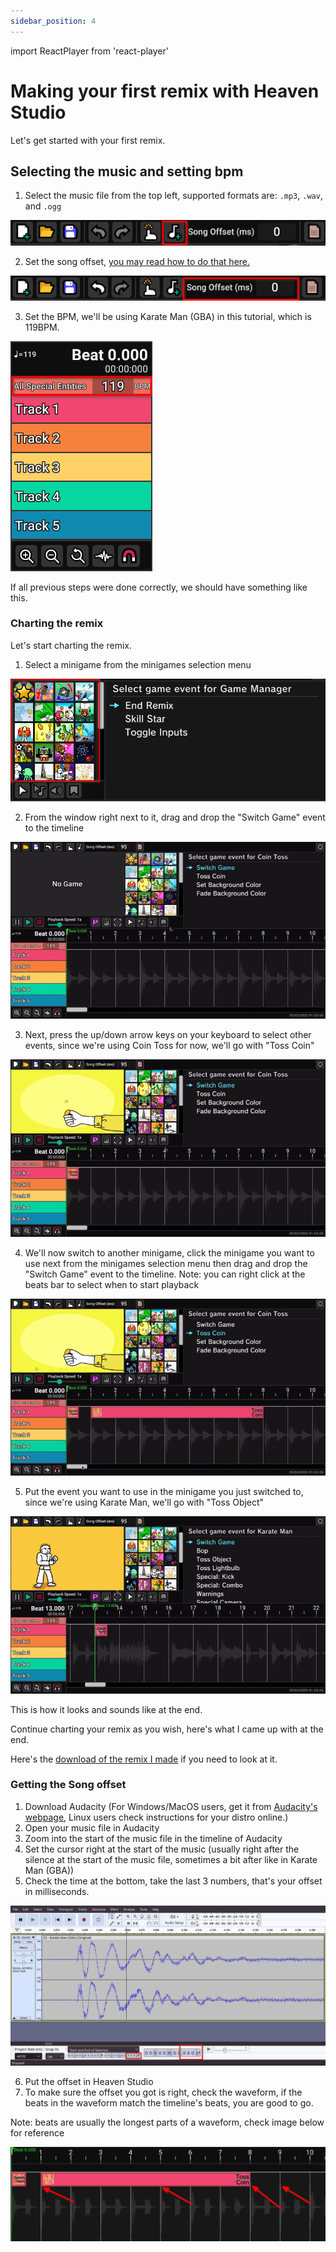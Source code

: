 ```yaml
---
sidebar_position: 4
---
```


import ReactPlayer from 'react-player'

# Making your first remix with Heaven Studio

Let's get started with your first remix.

## Selecting the music and setting bpm

1. Select the music file from the top left, supported formats are: `.mp3`, `.wav`, and `.ogg`

![musicfile](./assets/firstchart/musicfile.png)

2. Set the song offset, [you may read how to do that here.](#getting-the-song-offset)

![songoffset](./assets/firstchart/songoffset.png)

3. Set the BPM, we'll be using Karate Man (GBA) in this tutorial, which is 119BPM.

![bpm](./assets/firstchart/bpm.png)


If all previous steps were done correctly, we should have something like this.

<ReactPlayer controls url='./assets/firstchart/music.mp4' />

### Charting the remix
Let's start charting the remix.

1. Select a minigame from the minigames selection menu

![minigame](./assets/firstchart/minigameselection.png)

2. From the window right next to it, drag and drop the "Switch Game" event to the timeline

![draggingevent](./assets/firstchart/draggingevent.gif)

3. Next, press the up/down arrow keys on your keyboard to select other events, since we're using Coin Toss for now, we'll go with "Toss Coin"

![cointoss](./assets/firstchart/cointoss.gif)

4. We'll now switch to another minigame, click the minigame you want to use next from the minigames selection menu then drag and drop the "Switch Game" event to the timeline.
Note: you can right click at the beats bar to select when to start playback

![switchgame](./assets/firstchart/switchgame.gif)

5. Put the event you want to use in the minigame you just switched to, since we're using Karate Man, we'll go with "Toss Object"

![kmancue](./assets/firstchart/kmancue.gif)


This is how it looks and sounds like at the end.

<ReactPlayer controls url='./assets/firstchart/progress.mp4' />


Continue charting your remix as you wish, here's what I came up with at the end.

<ReactPlayer controls url='./assets/firstchart/kmangba.mp4' />


Here's the [download of the remix I made](./assets/firstchart/kmangba.riq) if you need to look at it.


### Getting the Song offset

1. Download Audacity
(For Windows/MacOS users, get it from [Audacity's webpage](https://www.audacityteam.org/download/), Linux users check instructions for your distro online.)
2. Open your music file in Audacity
3. Zoom into the start of the music file in the timeline of Audacity
4. Set the cursor right at the start of the music (usually right after the silence at the start of the music file, sometimes a bit after like in Karate Man (GBA))
5. Check the time at the bottom, take the last 3 numbers, that's your offset in milliseconds.

![audacity](./assets/firstchart/audacity.png)

6. Put the offset in Heaven Studio
7. To make sure the offset you got is right, check the waveform, if the beats in the waveform match the timeline's beats, you are good to go.

Note: beats are usually the longest parts of a waveform, check image below for reference

![waveform](./assets/firstchart/waveform.png)
